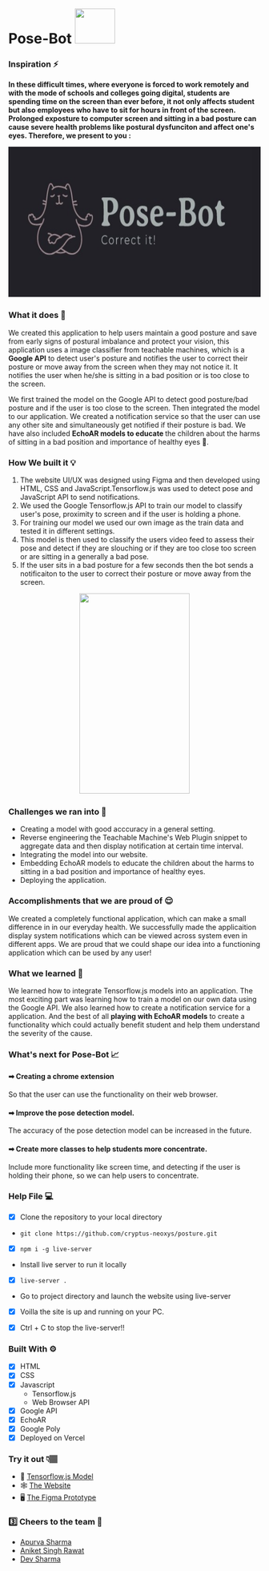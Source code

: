 # Pose-Bot <img src="https://media.giphy.com/media/l3vRaWAPakjiEUQow/giphy.gif" width="80" height = "70" >

### Inspiration ⚡

<strong>In these difficult times, where everyone is forced to work remotely and with the mode of schools and colleges going digital, students are
spending time on the screen than ever before, it not only affects student but also employees who have to sit for hours in front of the screen. Prolonged exposture to
computer screen and sitting in a bad posture can cause severe health problems like postural dysfunciton and affect one's eyes. Therefore, we present to you : </strong>

<p  align="center"><img height= "300" width = "700" src = "https://github.com/Apurva-tech/files/blob/master/Pose-Bot-title.jpeg"></p>

### What it does 🤖

We created this application to help users maintain a good posture and save from early signs of postural imbalance and protect your vision, this application uses a
image classifier from teachable machines, which is a <strong>Google API</strong> to detect user's posture and notifies the user to correct their posture or move away
from the screen when they may not notice it. It notifies the user when he/she is sitting in a bad position or is too close to the screen.

We first trained the model on the Google API to detect good posture/bad posture and if the user is too close to the screen. Then integrated the model to our application.
We created a notification service so that the user can use any other site and simultaneously get notified if their posture is bad. We have also included <strong>
EchoAR models to educate </strong> the children about the harms of sitting in a bad position and importance of healthy eyes 👀.


### How We built it 💡

1. The website UI/UX was designed using Figma and then developed using HTML, CSS and JavaScript.Tensorflow.js was used to detect pose and JavaScript API to send notifications.
2. We used the Google Tensorflow.js API to train our model to classify user's pose, proximity to screen and if the user is holding a phone.
3. For training our model we used our own image as the train data and tested it in different settings.
4. This model is then used to classify the users video feed to assess their pose and detect if they are slouching or if they are too close too screen or are sitting in a generally a bad pose.
5. If the user sits in a bad posture for a few seconds then the bot sends a notificaiton to the user to correct their posture or move away from the screen.
<p align="center">
<img src="https://raw.githubusercontent.com/cryptus-neoxys/pose-bot/main/assets/img/Teachable%20Machine%20Demo.gif?token=AMB7OAY62XDXUD7UAM547QS7YOFKQ" width="220" height = "400" ></p>

### Challenges we ran into 🧠

- Creating a model with good acccuracy in a general setting.
- Reverse engineering the Teachable Machine's Web Plugin snippet to aggregate data and then display notification at certain time interval.
- Integrating the model into our website.
- Embedding EchoAR models to educate the children about the harms to sitting in a bad position and importance of healthy eyes.
- Deploying the application.

### Accomplishments that we are proud of 😌

We created a completely functional application, which can make a small difference in in our everyday health. We successfully made the applicaition display
system notifications which can be viewed across system even in different apps. We are proud that we could shape our idea into a functioning application which can be used by
any user!

### What we learned 🤩

We learned how to integrate Tensorflow.js models into an application. The most exciting part was learning how to train a model on our own data using the Google API.
We also learned how to create a notification service for a application. And the best of all <strong>playing with EchoAR models</strong> to create a functionality which could
actually benefit student and help them understand the severity of the cause.

### What's next for Pose-Bot 📈

#### ➡ Creating a chrome extension

So that the user can use the functionality on their web browser.

#### ➡ Improve the pose detection model.

The accuracy of the pose detection model can be increased in the future.

#### ➡ Create more classes to help students more concentrate.

Include more functionality like screen time, and detecting if the user is holding their phone, so we can help users to concentrate.

### Help File 💻

- [x] Clone the repository to your local directory
- `git clone https://github.com/cryptus-neoxys/posture.git`

- [x] `npm i -g live-server`
- Install live server to run it locally

- [x] `live-server .`
- Go to project directory and launch the website using live-server

- [x] Voilla the site is up and running on your PC.

- [x] Ctrl + C to stop the live-server!!

### Built With ⚙

- [x] HTML
- [x] CSS
- [x] Javascript
  - Tensorflow.js
  - Web Browser API
- [x] Google API
- [x] EchoAR
- [x] Google Poly
- [x] Deployed on Vercel

### Try it out 👇🏽

- 🤖 [Tensorflow.js Model](https://teachablemachine.withgoogle.com/models/f4JB966HD/)
- 🕸 [The Website](https://pose-bot.vercel.app/)
- 🖥 [The Figma Prototype](https://www.figma.com/file/utEHzshb9zHSB0v3Kp7Rby/Untitled?node-id=0%3A1)

### 3️⃣ Cheers to the team 🥂

- [Apurva Sharma](https://github.com/Apurva-tech)
- [Aniket Singh Rawat](https://github.com/dikwickley)
- [Dev Sharma](https://github.com/cryptus-neoxys)
